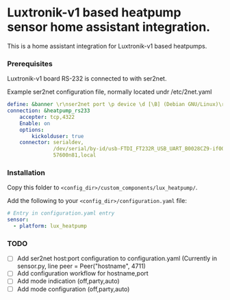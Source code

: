# Luxtronik-v1 based heatpump sensor home assistant integration.

This is a home assistant integration for Luxtronik-v1 based heatpumps.

### Prerequisites
Luxtronik-v1 board RS-232 is connected to with ser2net.

Example ser2net configuration file, normally located undr /etc/2net.yaml
```yaml
define: &banner \r\nser2net port \p device \d [\B] (Debian GNU/Linux)\r\n\r\n
connection: &heatpump_rs233
    accepter: tcp,4322
    Enable: on
    options:
        kickolduser: true
    connector: serialdev,
               /dev/serial/by-id/usb-FTDI_FT232R_USB_UART_B0028CZ9-if00-port0,
               57600n81,local
```

### Installation

Copy this folder to `<config_dir>/custom_components/lux_heatpump/`.

Add the following to your `<config_dir>/configuration.yaml` file:

```yaml
# Entry in configuration.yaml entry
sensor:
  - platform: lux_heatpump
```

### TODO

- [ ] Add ser2net host:port configuration to configuration.yaml (Currently in sensor.py, line peer = Peer("hostname", 4711)
- [ ] Add configuration workflow for hostname,port
- [ ] Add mode indication (off,party,auto)
- [ ] Add mode configuration (off,party,auto)

